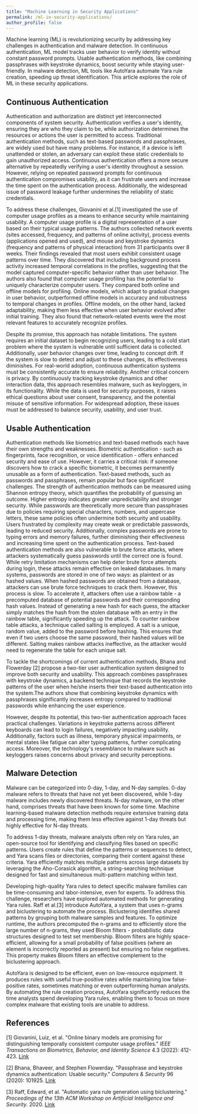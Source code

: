 ```yaml
---
title: "Machine Learning in Security Applications"
permalink: /ml-in-security-applications/
author_profile: false
---
```


Machine learning (ML) is revolutionizing security by addressing key challenges in authentication and malware detection. In continuous authentication, ML model tracks user behavior to verify identity without constant password prompts. Usable authentication methods, like combining passphrases with keystroke dynamics, boost security while staying user-friendly. In malware detection, ML tools like AutoYara automate Yara rule creation, speeding up threat identification. This article explores the role of ML in these security applications.

## Continuous Authentication

Authentication and authorization are distinct yet interconnected components of system security. Authentication verifies a user's identity, ensuring they are who they claim to be, while authorization determines the resources or actions the user is permitted to access. Traditional authentication methods, such as text-based passwords and passphrases, are widely used but have many problems. For instance, if a device is left unattended or stolen, an adversary can exploit these static credentials to gain unauthorized access. Continuous authentication offers a more secure alternative by repeatedly verifying a user's identity throughout a session. However, relying on repeated password prompts for continuous authentication compromises usability, as it can frustrate users and increase the time spent on the authentication process. Additionally, the widespread issue of password leakage further undermines the reliability of static credentials.

To address these challenges, Giovanini et al.[1] investigated the use of computer usage profiles as a means to enhance security while maintaining usability. A computer usage profile is a digital representation of a user based on their typical usage patterns. The authors collected network events (sites accessed, frequency, and patterns of online activity), process events (applications opened and used), and mouse and keystroke dynamics (frequency and patterns of physical interaction) from 31 participants over 8 weeks. Their findings revealed that most users exhibit consistent usage patterns over time. They discovered that including background process activity increased temporal correlations in the profiles, suggesting that the model captured computer-specific behavior rather than user behavior. The authors also found that computer usage profiling has the potential to uniquely characterize computer users. They compared both online and offline models for profiling. Online models, which adapt to gradual changes in user behavior, outperformed offline models in accuracy and robustness to temporal changes in profiles. Offline models, on the other hand, lacked adaptability, making them less effective when user behavior evolved after initial training. They also found that network-related events were the most relevant features to accurately recognize profiles.

Despite its promise, this approach has notable limitations. The system requires an initial dataset to begin recognizing users, leading to a cold start problem where the system is vulnerable until sufficient data is collected. Additionally, user behavior changes over time, leading to concept drift. If the system is slow to detect and adjust to these changes, its effectiveness diminishes. For real-world adoption, continuous authentication systems must be consistently accurate to ensure reliability. Another critical concern is privacy. By continuously tracking keystroke dynamics and other interaction data, this approach resembles malware, such as keyloggers, in its functionality. While the data is used for security purposes, it raises ethical questions about user consent, transparency, and the potential misuse of sensitive information. For widespread adoption, these issues must be addressed to balance security, usability, and user trust.

## Usable Authentication

Authentication methods like biometrics and text-based methods each have their own strengths and weaknesses. Biometric authentication - such as fingerprints, face recognition, or voice identification - offers enhanced security and ease of use. However, it carries a critical risk: if someone discovers how to crack a specific biometric, it becomes permanently unusable as a form of authentication. Text-based methods, such as passwords and passphrases, remain popular but face significant challenges. The strength of authentication methods can be measured using Shannon entropy theory, which quantifies the probability of guessing an outcome. Higher entropy indicates greater unpredictability and stronger security. While passwords are theoretically more secure than passphrases due to policies requiring special characters, numbers, and uppercase letters, these same policies often undermine both security and usability. Users frustrated by complexity may create weak or predictable passwords, leading to reduced security. Additionally, complex passwords are prone to typing errors and memory failures, further diminishing their effectiveness and increasing time spent on the authentication process. Text-based authentication methods are also vulnerable to brute force attacks, where attackers systematically guess passwords until the correct one is found. While retry limitation mechanisms can help deter brute force attempts during login, these attacks remain effective on leaked databases. In many systems, passwords are stored in one of two ways: as plaintext or as hashed values. When hashed passwords are obtained from a database, attackers can use brute force techniques to crack them. However, this process is slow. To accelerate it, attackers often use a rainbow table - a precomputed database of potential passwords and their corresponding hash values. Instead of generating a new hash for each guess, the attacker simply matches the hash from the stolen database with an entry in the rainbow table, significantly speeding up the attack. To counter rainbow table attacks, a technique called salting is employed. A salt is a unique, random value, added to the password before hashing. This ensures that even if two users choose the same password, their hashed values will be different. Salting makes rainbow attacks ineffective, as the attacker would need to regenerate the table for each unique salt.

To tackle the shortcomings of current authentication methods, Bhana and Flowerday [2] propose a two-tier user authentication system designed to improve both security and usability. This approach combines passphrases with keystroke dynamics, a backend technique that records the keystroke patterns of the user when he/she inserts their text-based authentication into the system.The authors show that combining keystroke dynamics with passphrases significantly increases entropy compared to traditional passwords while enhancing the user experience. 

However, despite its potential, this two-tier authentication approach faces practical challenges. Variations in keystroke patterns across different keyboards can lead to login failures, negatively impacting usability. Additionally, factors such as illness, temporary physical impairments, or mental states like fatigue can alter typing patterns, further complicating access. Moreover, the technology's resemblance to malware such as keyloggers raises concerns about privacy and security perceptions.


## Malware Detection

Malware can be categorized into 0-day, 1-day, and N-day samples. 0-day malware refers to threats that have not yet been discovered, while 1-day malware includes newly discovered threats. N-day malware, on the other hand, comprises threats that have been known for some time. Machine learning-based malware detection methods require extensive training data and processing time, making them less effective against 1-day threats but highly effective for N-day threats.

To address 1-day threats, malware analysts often rely on Yara rules, an open-source tool for identifying and classifying files based on specific patterns. Users create rules that define the patterns or sequences to detect, and Yara scans files or directories, comparing their content against these criteria. Yara efficiently matches multiple patterns across large datasets by leveraging the Aho-Corasick algorithm, a string-searching technique designed for fast and simultaneous multi-pattern matching within text.

Developing high-quality Yara rules to detect specific malware families can be time-consuming and labor-intensive, even for experts. To address this challenge, researchers have explored automated methods for generating Yara rules. Raff et al.[3] introduce AutoYara, a system that uses n-grams and biclustering to automate the process. Biclustering identifies shared patterns by grouping both malware samples and features. To optimize runtime, the authors precomputed the n-grams and to efficiently store the large number of n-grams, they used Bloom filters - probabilistic data structures designed to test set membership. Bloom filters are highly space-efficient, allowing for a small probability of false positives (where an element is incorrectly reported as present) but ensuring no false negatives. This property makes Bloom filters an effective complement to the biclustering approach.

AutoYara is designed to be efficient, even on low-resource equipment. It produces rules  with useful true-positive rates while maintaining low false-positive  rates, sometimes matching or even outperforming human analysts. By automating the rule creation process, AutoYara significantly reduces the time analysts spend developing Yara rules, enabling them to focus on more complex malware that existing tools are unable to address.


## References

[1] Giovanini, Luiz, et al. "Online binary models are promising for distinguishing temporally consistent computer usage profiles." _IEEE Transactions on Biometrics, Behavior, and Identity Science_ 4.3 (2022): 412-423. [Link](https://ieeexplore.ieee.org/abstract/document/9786768)

[2] Bhana, Bhaveer, and Stephen Flowerday. "Passphrase and keystroke dynamics authentication: Usable security." _Computers & Security_ 96 (2020): 101925. [Link](https://www.sciencedirect.com/science/article/abs/pii/S0167404820302017)

[3] Raff, Edward, et al. "Automatic yara rule generation using biclustering." _Proceedings of the 13th ACM Workshop on Artificial Intelligence and Security._ 2020. [Link](https://dl.acm.org/doi/abs/10.1145/3411508.3421372)
